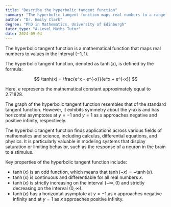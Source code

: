```yaml
---
title: "Describe the hyperbolic tangent function"
summary: "The hyperbolic tangent function maps real numbers to a range between -1 and 1, serving as a key mathematical function in various applications."
author: "Dr. Emily Clark"
degree: "PhD in Mathematics, University of Edinburgh"
tutor_type: "A-Level Maths Tutor"
date: 2024-09-04
---
```


The hyperbolic tangent function is a mathematical function that maps real numbers to values in the interval $(-1, 1)$.

The hyperbolic tangent function, denoted as $\tanh(x)$, is defined by the formula:

$$
\tanh(x) = \frac{e^x - e^{-x}}{e^x + e^{-x}}
$$

Here, $e$ represents the mathematical constant approximately equal to $2.71828$.

The graph of the hyperbolic tangent function resembles that of the standard tangent function. However, it exhibits symmetry about the y-axis and has horizontal asymptotes at $y = -1$ and $y = 1$ as $x$ approaches negative and positive infinity, respectively.

The hyperbolic tangent function finds applications across various fields of mathematics and science, including calculus, differential equations, and physics. It is particularly valuable in modeling systems that display saturation or limiting behavior, such as the response of a neuron in the brain to a stimulus.

Key properties of the hyperbolic tangent function include:

- $\tanh(x)$ is an odd function, which means that $\tanh(-x) = -\tanh(x)$.
- $\tanh(x)$ is continuous and differentiable for all real numbers $x$.
- $\tanh(x)$ is strictly increasing on the interval $(-\infty, 0)$ and strictly decreasing on the interval $(0, \infty)$.
- $\tanh(x)$ has a horizontal asymptote at $y = -1$ as $x$ approaches negative infinity and at $y = 1$ as $x$ approaches positive infinity.
    